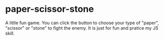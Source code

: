 # paper-scissor-stone
A little fun game.
You can click the button to choose your type of "paper", "scissor" or "stone" to fight the enemy.
It is just for fun and pratice my JS skill.
